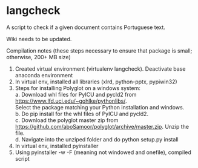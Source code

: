 # langcheck
A script to check if a given document contains Portuguese text.

Wiki needs to be updated.

Compilation notes (these steps necessary to ensure that package is small; otherwise, 200+ MB size)
1. Created virtual environment (virtualenv langcheck). Deactivate base anaconda environment
2. In virtual env, installed all libraries (xlrd, python-pptx, pypiwin32)
3. Steps for installing Polyglot on a windows system:  
    a. Download whl files for PyICU and pycld2 from https://www.lfd.uci.edu/~gohlke/pythonlibs/.  
    Select the package matching your Python installation and windows.  
    b. Do pip install for the whl files of PyICU and pycld2.  
    c. Download the polyglot master zip from https://github.com/aboSamoor/polyglot/archive/master.zip. Unzip the file.  
    d. Navigate into the unziped folder and do python setup.py install
4. In virtual env, installed pyinstaller
5. Using pyinstaller -w -F (meaning not windowed and onefile), compiled script
